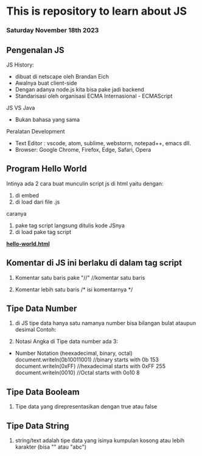 # This is repository to learn about JS

### Saturday November 18th 2023

## Pengenalan JS
JS History:
- dibuat di netscape oleh Brandan Eich
- Awalnya buat client-side
- Dengan adanya node.js kita bisa pake jadi backend
- Standarisasi oleh organisasi ECMA Internasional - ECMAScript

JS VS Java
- Bukan bahasa yang sama

Peralatan Development
- Text Editor : vscode, atom, sublime, webstorm, notepad++, emacs dll.
- Browser: Google Chrome, Firefox, Edge, Safari, Opera 

## Program Hello World
Intinya ada 2 cara buat munculin script js di html yaitu dengan:
1. di embed
2. di load dari file .js

caranya
1. pake tag script langsung ditulis kode JSnya <script></script>
2. di load pake tag script <script src="script/hello-world.js"></script>

[**hello-world.html**](./js-learn/hello-world.html) 

## Komentar di JS ini berlaku di dalam tag script <script></script>
1. Komentar satu baris pake "//"
//komentar satu baris

2. Komentar lebih satu baris
/*
isi komentarnya
*/


## Tipe Data Number
1. di JS tipe data hanya satu namanya number bisa bilangan bulat ataupun desimal
Contoh:
<script> 
document.writeln(100)
document.writeln(<br>)
document.writeln(100)
</script>
2. Notasi Angka di Tipe data number ada 3:
- Number Notation (heexadecimal, binary, octal)
        document.writeln(0b10011001) //binary starts with 0b 153
        document.writeln(0xFF) //hexadecimal starts with 0xFF 255
        document.writeln(0010) //Octal starts with 0o10 8

## Tipe Data Booleam
1. Tipe data yang direpresentasikan dengan true atau false


## Tipe Data String
1. string/text adalah tipe data yang isinya kumpulan kosong atau lebih karakter (bisa "" atau "abc")






